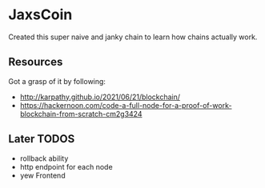 # JaxsCoin

Created this super naive and janky chain to learn how chains actually work.

## Resources

Got a grasp of it by following:

- <http://karpathy.github.io/2021/06/21/blockchain/>
- <https://hackernoon.com/code-a-full-node-for-a-proof-of-work-blockchain-from-scratch-cm2g3424>

## Later TODOS

- rollback ability
- http endpoint for each node
- yew Frontend
